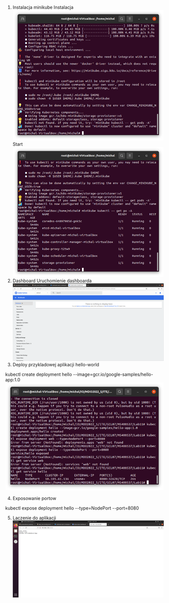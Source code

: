 1. Instalacja minikube
Instalacja
![](kubectl_install.png)
Start
![](minikube_start.png)
2. Dashboard
Uruchomienie dashboarda
![](dashboard.png)
3. Deploy przykladowej aplikacji hello-world

kubectl create deployment hello --image=gcr.io/google-samples/hello-app:1.0
![](create_start_depl.png)

4. Exposowanie portow

kubectl expose deployment hello --type=NodePort --port=8080

5. Laczenie do aplikacji
![](laczenie.png)

